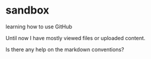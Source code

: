 # sandbox
learning how to use GitHub

Until now I have mostly viewed files or uploaded content. 

Is there any help on the markdown conventions?
